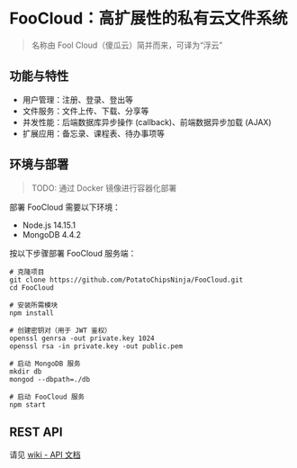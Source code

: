 # FooCloud：高扩展性的私有云文件系统
> 名称由 Fool Cloud（傻瓜云）简并而来，可译为“浮云”

## 功能与特性
- 用户管理：注册、登录、登出等
- 文件服务：文件上传、下载、分享等
- 并发性能：后端数据库异步操作 (callback)、前端数据异步加载 (AJAX)
- 扩展应用：备忘录、课程表、待办事项等

## 环境与部署
> TODO: 通过 Docker 镜像进行容器化部署

部署 FooCloud 需要以下环境：
- Node.js 14.15.1
- MongoDB 4.4.2

按以下步骤部署 FooCloud 服务端：
``` shell
# 克隆项目
git clone https://github.com/PotatoChipsNinja/FooCloud.git
cd FooCloud

# 安装所需模块
npm install

# 创建密钥对（用于 JWT 鉴权）
openssl genrsa -out private.key 1024
openssl rsa -in private.key -out public.pem

# 启动 MongoDB 服务
mkdir db
mongod --dbpath=./db

# 启动 FooCloud 服务
npm start
```

## REST API
请见 [wiki - API 文档](https://github.com/PotatoChipsNinja/FooCloud/wiki/API-%E6%96%87%E6%A1%A3)
